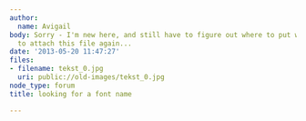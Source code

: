 ```yaml
---
author:
  name: Avigail
body: Sorry - I'm new here, and still have to figure out where to put what, I'll try
  to attach this file again...
date: '2013-05-20 11:47:27'
files:
- filename: tekst_0.jpg
  uri: public://old-images/tekst_0.jpg
node_type: forum
title: looking for a font name

---
```

